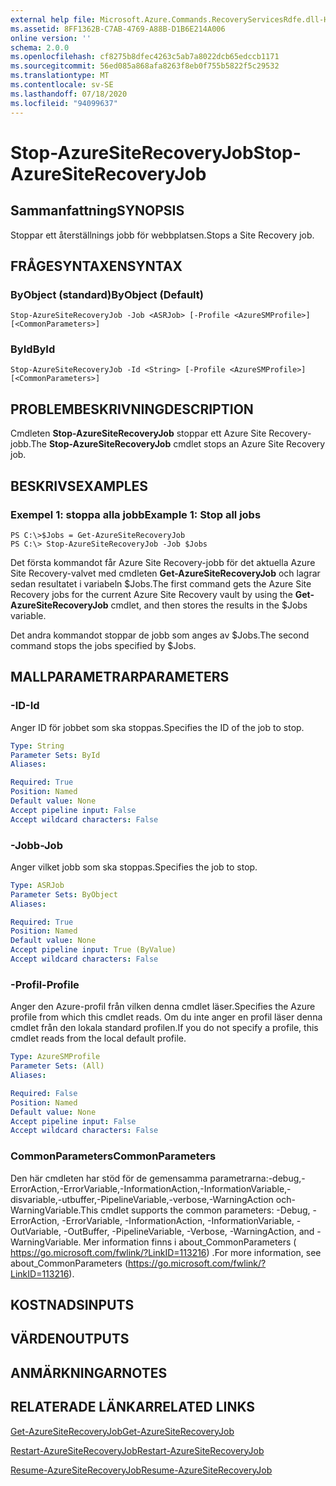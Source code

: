 ```yaml
---
external help file: Microsoft.Azure.Commands.RecoveryServicesRdfe.dll-Help.xml
ms.assetid: 8FF1362B-C7AB-4769-A88B-D1B6E214A006
online version: ''
schema: 2.0.0
ms.openlocfilehash: cf8275b8dfec4263c5ab7a8022dcb65edccb1171
ms.sourcegitcommit: 56ed085a868afa8263f8eb0f755b5822f5c29532
ms.translationtype: MT
ms.contentlocale: sv-SE
ms.lasthandoff: 07/18/2020
ms.locfileid: "94099637"
---
```

# <span data-ttu-id="9d9c7-101">Stop-AzureSiteRecoveryJob</span><span class="sxs-lookup"><span data-stu-id="9d9c7-101">Stop-AzureSiteRecoveryJob</span></span>

## <span data-ttu-id="9d9c7-102">Sammanfattning</span><span class="sxs-lookup"><span data-stu-id="9d9c7-102">SYNOPSIS</span></span>
<span data-ttu-id="9d9c7-103">Stoppar ett återställnings jobb för webbplatsen.</span><span class="sxs-lookup"><span data-stu-id="9d9c7-103">Stops a Site Recovery job.</span></span>

## <span data-ttu-id="9d9c7-104">FRÅGESYNTAXEN</span><span class="sxs-lookup"><span data-stu-id="9d9c7-104">SYNTAX</span></span>

### <span data-ttu-id="9d9c7-105">ByObject (standard)</span><span class="sxs-lookup"><span data-stu-id="9d9c7-105">ByObject (Default)</span></span>
```
Stop-AzureSiteRecoveryJob -Job <ASRJob> [-Profile <AzureSMProfile>] [<CommonParameters>]
```

### <span data-ttu-id="9d9c7-106">ById</span><span class="sxs-lookup"><span data-stu-id="9d9c7-106">ById</span></span>
```
Stop-AzureSiteRecoveryJob -Id <String> [-Profile <AzureSMProfile>] [<CommonParameters>]
```

## <span data-ttu-id="9d9c7-107">PROBLEMBESKRIVNING</span><span class="sxs-lookup"><span data-stu-id="9d9c7-107">DESCRIPTION</span></span>
<span data-ttu-id="9d9c7-108">Cmdleten **Stop-AzureSiteRecoveryJob** stoppar ett Azure Site Recovery-jobb.</span><span class="sxs-lookup"><span data-stu-id="9d9c7-108">The **Stop-AzureSiteRecoveryJob** cmdlet stops an Azure Site Recovery job.</span></span>

## <span data-ttu-id="9d9c7-109">BESKRIVS</span><span class="sxs-lookup"><span data-stu-id="9d9c7-109">EXAMPLES</span></span>

### <span data-ttu-id="9d9c7-110">Exempel 1: stoppa alla jobb</span><span class="sxs-lookup"><span data-stu-id="9d9c7-110">Example 1: Stop all jobs</span></span>
```
PS C:\>$Jobs = Get-AzureSiteRecoveryJob 
PS C:\> Stop-AzureSiteRecoveryJob -Job $Jobs
```

<span data-ttu-id="9d9c7-111">Det första kommandot får Azure Site Recovery-jobb för det aktuella Azure Site Recovery-valvet med cmdleten **Get-AzureSiteRecoveryJob** och lagrar sedan resultatet i variabeln $Jobs.</span><span class="sxs-lookup"><span data-stu-id="9d9c7-111">The first command gets the Azure Site Recovery jobs for the current Azure Site Recovery vault by using the **Get-AzureSiteRecoveryJob** cmdlet, and then stores the results in the $Jobs variable.</span></span>

<span data-ttu-id="9d9c7-112">Det andra kommandot stoppar de jobb som anges av $Jobs.</span><span class="sxs-lookup"><span data-stu-id="9d9c7-112">The second command stops the jobs specified by $Jobs.</span></span>

## <span data-ttu-id="9d9c7-113">MALLPARAMETRAR</span><span class="sxs-lookup"><span data-stu-id="9d9c7-113">PARAMETERS</span></span>

### <span data-ttu-id="9d9c7-114">-ID</span><span class="sxs-lookup"><span data-stu-id="9d9c7-114">-Id</span></span>
<span data-ttu-id="9d9c7-115">Anger ID för jobbet som ska stoppas.</span><span class="sxs-lookup"><span data-stu-id="9d9c7-115">Specifies the ID of the job to stop.</span></span>

```yaml
Type: String
Parameter Sets: ById
Aliases: 

Required: True
Position: Named
Default value: None
Accept pipeline input: False
Accept wildcard characters: False
```

### <span data-ttu-id="9d9c7-116">-Jobb</span><span class="sxs-lookup"><span data-stu-id="9d9c7-116">-Job</span></span>
<span data-ttu-id="9d9c7-117">Anger vilket jobb som ska stoppas.</span><span class="sxs-lookup"><span data-stu-id="9d9c7-117">Specifies the job to stop.</span></span>

```yaml
Type: ASRJob
Parameter Sets: ByObject
Aliases: 

Required: True
Position: Named
Default value: None
Accept pipeline input: True (ByValue)
Accept wildcard characters: False
```

### <span data-ttu-id="9d9c7-118">-Profil</span><span class="sxs-lookup"><span data-stu-id="9d9c7-118">-Profile</span></span>
<span data-ttu-id="9d9c7-119">Anger den Azure-profil från vilken denna cmdlet läser.</span><span class="sxs-lookup"><span data-stu-id="9d9c7-119">Specifies the Azure profile from which this cmdlet reads.</span></span>
<span data-ttu-id="9d9c7-120">Om du inte anger en profil läser denna cmdlet från den lokala standard profilen.</span><span class="sxs-lookup"><span data-stu-id="9d9c7-120">If you do not specify a profile, this cmdlet reads from the local default profile.</span></span>

```yaml
Type: AzureSMProfile
Parameter Sets: (All)
Aliases: 

Required: False
Position: Named
Default value: None
Accept pipeline input: False
Accept wildcard characters: False
```

### <span data-ttu-id="9d9c7-121">CommonParameters</span><span class="sxs-lookup"><span data-stu-id="9d9c7-121">CommonParameters</span></span>
<span data-ttu-id="9d9c7-122">Den här cmdleten har stöd för de gemensamma parametrarna:-debug,-ErrorAction,-ErrorVariable,-InformationAction,-InformationVariable,-disvariable,-utbuffer,-PipelineVariable,-verbose,-WarningAction och-WarningVariable.</span><span class="sxs-lookup"><span data-stu-id="9d9c7-122">This cmdlet supports the common parameters: -Debug, -ErrorAction, -ErrorVariable, -InformationAction, -InformationVariable, -OutVariable, -OutBuffer, -PipelineVariable, -Verbose, -WarningAction, and -WarningVariable.</span></span> <span data-ttu-id="9d9c7-123">Mer information finns i about_CommonParameters ( https://go.microsoft.com/fwlink/?LinkID=113216) .</span><span class="sxs-lookup"><span data-stu-id="9d9c7-123">For more information, see about_CommonParameters (https://go.microsoft.com/fwlink/?LinkID=113216).</span></span>

## <span data-ttu-id="9d9c7-124">KOSTNADS</span><span class="sxs-lookup"><span data-stu-id="9d9c7-124">INPUTS</span></span>

## <span data-ttu-id="9d9c7-125">VÄRDEN</span><span class="sxs-lookup"><span data-stu-id="9d9c7-125">OUTPUTS</span></span>

## <span data-ttu-id="9d9c7-126">ANMÄRKNINGAR</span><span class="sxs-lookup"><span data-stu-id="9d9c7-126">NOTES</span></span>

## <span data-ttu-id="9d9c7-127">RELATERADE LÄNKAR</span><span class="sxs-lookup"><span data-stu-id="9d9c7-127">RELATED LINKS</span></span>

[<span data-ttu-id="9d9c7-128">Get-AzureSiteRecoveryJob</span><span class="sxs-lookup"><span data-stu-id="9d9c7-128">Get-AzureSiteRecoveryJob</span></span>](./Get-AzureSiteRecoveryJob.md)

[<span data-ttu-id="9d9c7-129">Restart-AzureSiteRecoveryJob</span><span class="sxs-lookup"><span data-stu-id="9d9c7-129">Restart-AzureSiteRecoveryJob</span></span>](./Restart-AzureSiteRecoveryJob.md)

[<span data-ttu-id="9d9c7-130">Resume-AzureSiteRecoveryJob</span><span class="sxs-lookup"><span data-stu-id="9d9c7-130">Resume-AzureSiteRecoveryJob</span></span>](./Resume-AzureSiteRecoveryJob.md)


